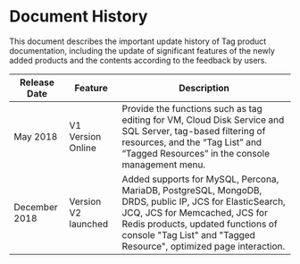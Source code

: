 # Document History

This document describes the important update history of Tag product documentation, including the update of significant features of the newly added products and the contents according to the feedback by users.

|Release Date|Feature|Description|
|-|-|-|
|May 2018|V1 Version Online|Provide the functions such as tag editing for VM, Cloud Disk Service and SQL Server, tag-based filtering of resources, and the “Tag List” and “Tagged Resources” in the console management menu. |
|December 2018|Version V2 launched|Added supports for MySQL, Percona, MariaDB, PostgreSQL, MongoDB, DRDS, public IP, JCS for ElasticSearch, JCQ, JCS for Memcached, JCS for Redis products, updated functions of console "Tag List" and "Tagged Resource", optimized page interaction.|
